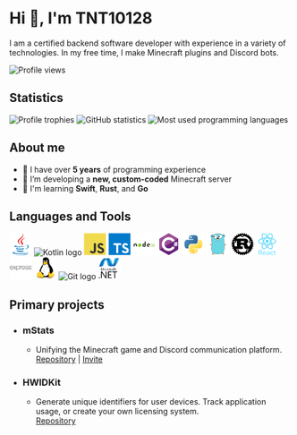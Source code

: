 # Hi 👋, I'm TNT10128
I am a certified backend software developer with experience in a variety of technologies. In my free time, I make Minecraft plugins and Discord bots.

![Profile views](https://komarev.com/ghpvc/?username=TNT10128&style=for-the-badge)

## Statistics
![Profile trophies](https://github-profile-trophy.vercel.app/?username=TNT10128&theme=darkhub&row=1&column=7)
![GitHub statistics](https://github-readme-stats.vercel.app/api?username=TNT10128&show_icons=true&theme=rose_pine&locale=en)
![Most used programming languages](https://github-readme-stats.vercel.app/api/top-langs?username=TNT10128&show_icons=true&theme=rose_pine&locale=en&layout=compact)

## About me
- 📅 I have over **5 years** of programming experience
- 🔭 I’m developing a **new, custom-coded** Minecraft server
- 🌱 I'm learning **Swift**, **Rust**, and **Go**

## Languages and Tools
<span>
    <img src="https://raw.githubusercontent.com/devicons/devicon/master/icons/java/java-original.svg" alt="Java logo" width="40">
    <img src="https://www.vectorlogo.zone/logos/kotlinlang/kotlinlang-icon.svg" alt="Kotlin logo" width="40">
    <img src="https://raw.githubusercontent.com/devicons/devicon/master/icons/javascript/javascript-original.svg" alt="JavaScript logo" width="40">
    <img src="https://raw.githubusercontent.com/devicons/devicon/master/icons/typescript/typescript-original.svg" alt="TypeScript logo" width="40">
    <img src="https://raw.githubusercontent.com/devicons/devicon/master/icons/nodejs/nodejs-original-wordmark.svg" alt="Node.js logo" width="40">
    <img src="https://raw.githubusercontent.com/devicons/devicon/master/icons/csharp/csharp-original.svg" alt="C# logo" width="40">
    <img src="https://raw.githubusercontent.com/devicons/devicon/master/icons/python/python-original.svg" alt="Python logo" width="40">
    <img src="https://raw.githubusercontent.com/devicons/devicon/master/icons/go/go-original.svg" alt="Go logo" width="40">
    <img src="https://raw.githubusercontent.com/devicons/devicon/master/icons/rust/rust-plain.svg" alt="Rust logo" width="40">
    <img src="https://raw.githubusercontent.com/devicons/devicon/master/icons/react/react-original-wordmark.svg" alt="React.js logo" width="40">
    <img src="https://raw.githubusercontent.com/devicons/devicon/master/icons/express/express-original-wordmark.svg" alt="Express.js logo" width="40">
    <img src="https://raw.githubusercontent.com/devicons/devicon/master/icons/linux/linux-original.svg" alt="Linux logo" width="40">
    <img src="https://www.vectorlogo.zone/logos/git-scm/git-scm-icon.svg" alt="Git logo" width="40">
    <img src="https://raw.githubusercontent.com/devicons/devicon/master/icons/dot-net/dot-net-original-wordmark.svg" alt=".NET logo" width="40">
</span>

## Primary projects
- ### mStats
    - Unifying the Minecraft game and Discord communication platform.  
    [Repository](https://github.com/tnt10128/mStats) | [Invite](https://discord.com/api/oauth2/authorize?client_id=1045365024425775114&permissions=313344&scope=bot%20applications.commands)
- ### HWIDKit
    - Generate unique identifiers for user devices. Track application usage, or create your own licensing system.  
    [Repository](https://github.com/tnt10128/HWIDKit)
